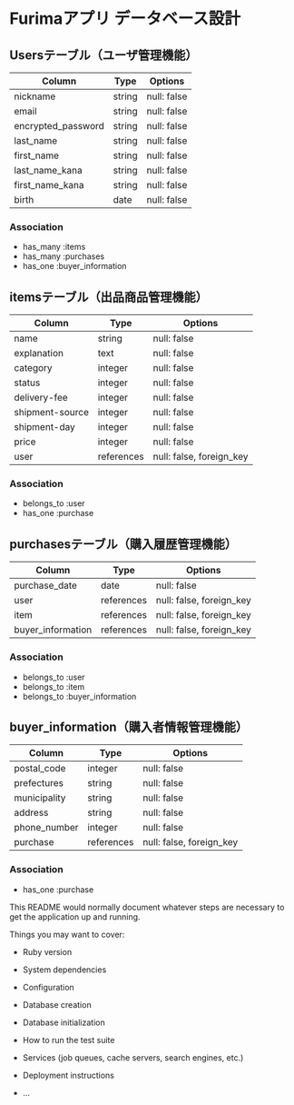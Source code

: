 # 

# Furimaアプリ データベース設計

## Usersテーブル（ユーザ管理機能） 

| Column               | Type           | Options                             |
| -------------------- | -------------- | ----------------------------------- |
| nickname             | string         | null: false                         |
| email                | string         | null: false                         |
| encrypted_password   | string         | null: false                         |
| last_name            | string         | null: false                         |
| first_name           | string         | null: false                         |
| last_name_kana       | string         | null: false                         |
| first_name_kana      | string         | null: false                         |
| birth                | date           | null: false                         |

### Association
- has_many  :items
- has_many  :purchases
- has_one   :buyer_information

## itemsテーブル（出品商品管理機能）

| Column               | Type           | Options                             |
| -------------------- | -------------- | ----------------------------------- |
| name                 | string         | null: false                         |
| explanation          | text           | null: false                         |
| category             | integer        | null: false                         |
| status               | integer        | null: false                         |
| delivery-fee         | integer        | null: false                         |
| shipment-source      | integer        | null: false                         |
| shipment-day         | integer        | null: false                         |
| price                | integer        | null: false                         |
| user                 | references     | null: false, foreign_key            |

### Association
- belongs_to  :user
- has_one  :purchase

## purchasesテーブル（購入履歴管理機能）

| Column               | Type           | Options                             |
| -------------------- | -------------- | ----------------------------------- |
| purchase_date        | date           | null: false                         |
| user                 | references     | null: false, foreign_key            |
| item                 | references     | null: false, foreign_key            |
| buyer_information    | references     | null: false, foreign_key            |

### Association
- belongs_to  :user
- belongs_to  :item
- belongs_to  :buyer_information

## buyer_information（購入者情報管理機能）

| Column               | Type           | Options                             |
| -------------------- | -------------- | ----------------------------------- |
| postal_code          | integer        | null: false                         |
| prefectures          | string         | null: false                         |
| municipality         | string         | null: false                         |
| address              | string         | null: false                         |
| phone_number         | integer        | null: false                         |
| purchase             | references     | null: false, foreign_key            |

### Association
- has_one     :purchase


This README would normally document whatever steps are necessary to get the
application up and running.

Things you may want to cover:

* Ruby version

* System dependencies

* Configuration

* Database creation

* Database initialization

* How to run the test suite

* Services (job queues, cache servers, search engines, etc.)

* Deployment instructions

* ...


